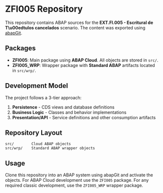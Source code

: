 # ZFI005 Repository

This repository contains ABAP sources for the **EXT.FI.005 - Escritural de T\u00edtulos cancelados** scenario. The content was exported using [abapGit](https://abapgit.org/).

## Packages

- **ZFI005**: Main package using **ABAP Cloud**. All objects are stored in `src/`.
- **ZFI005_WRP**: Wrapper package with **Standard ABAP** artifacts located in `src/wrp/`.

## Development Model

The project follows a 3-tier approach:

1. **Persistence** \- CDS views and database definitions
2. **Business Logic** \- Classes and behavior implementations
3. **Presentation/API** \- Service definitions and other consumption artifacts

## Repository Layout

```
src/        Cloud ABAP objects
src/wrp/    Standard ABAP wrapper objects
```

## Usage

Clone this repository into an ABAP system using abapGit and activate the objects. For ABAP Cloud development use the `ZFI005` package. For any required classic development, use the `ZFI005_WRP` wrapper package.

